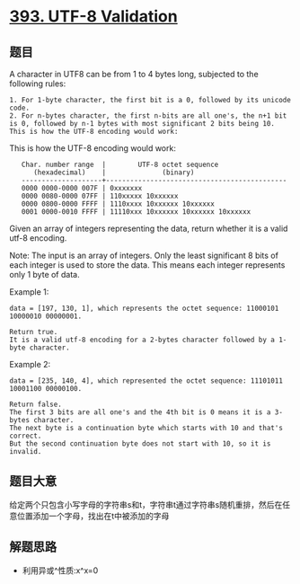 # [393. UTF-8 Validation](https://leetcode.com/problems/utf-8-validation/)

## 题目

A character in UTF8 can be from 1 to 4 bytes long, subjected to the following rules:

    1. For 1-byte character, the first bit is a 0, followed by its unicode code.
    2. For n-bytes character, the first n-bits are all one's, the n+1 bit is 0, followed by n-1 bytes with most significant 2 bits being 10.
    This is how the UTF-8 encoding would work:


This is how the UTF-8 encoding would work:

```
   Char. number range  |        UTF-8 octet sequence
      (hexadecimal)    |              (binary)
   --------------------+---------------------------------------------
   0000 0000-0000 007F | 0xxxxxxx
   0000 0080-0000 07FF | 110xxxxx 10xxxxxx
   0000 0800-0000 FFFF | 1110xxxx 10xxxxxx 10xxxxxx
   0001 0000-0010 FFFF | 11110xxx 10xxxxxx 10xxxxxx 10xxxxxx
```
Given an array of integers representing the data, return whether it is a valid utf-8 encoding.

Note:
The input is an array of integers. Only the least significant 8 bits of each integer is used to store the data. This means each integer represents only 1 byte of data.

Example 1: 

```
data = [197, 130, 1], which represents the octet sequence: 11000101 10000010 00000001.

Return true.
It is a valid utf-8 encoding for a 2-bytes character followed by a 1-byte character.
```

Example 2: 

```
data = [235, 140, 4], which represented the octet sequence: 11101011 10001100 00000100.

Return false.
The first 3 bits are all one's and the 4th bit is 0 means it is a 3-bytes character.
The next byte is a continuation byte which starts with 10 and that's correct.
But the second continuation byte does not start with 10, so it is invalid.
```

## 题目大意
给定两个只包含小写字母的字符串s和t，字符串t通过字符串s随机重排，然后在任意位置添加一个字母，找出在t中被添加的字母

## 解题思路
- 利用异或^性质:x^x=0

